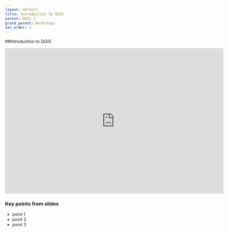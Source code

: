```yaml
---
layout: default
title: Introduction to QGIS
parent: QGIS 1
grand_parent: Workshops
nav_order: 1
---
```



##Introduction to QGIS

<iframe width="720" height="480" frameborder="0" marginheight="0" marginwidth="0" src="https://meginwinnipeg.github.io/slides/aci_w2020.html"></iframe>

### Key points from slides
- point 1  
- point 2  
- point 3  








